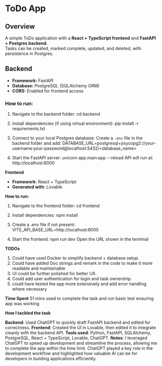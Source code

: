 # ToDo App

## Overview
A simple ToDo application with a **React + TypeScript frontend** and **FastAPI + Postgres backend**.  
Tasks can be created, marked complete, updated, and deleted, with persistence in Postgres.

## Backend
- **Framework:** FastAPI  
- **Database:** PostgreSQL (SQLAlchemy ORM)  
- **CORS:** Enabled for frontend access  

### How to run:
1. Navigate to the backend folder:
cd backend

2. Install dependencies (if using virtual environment):
pip install -r requirements.txt

3. Connect to your local Postgres database:
Create a `.env` file in the backend folder and add:
DATABASE_URL=postgresql+psycopg2://your-username:your-password@localhost:5432/<database_name>

4. Start the FastAPI server:
uvicorn app.main:app --reload
API will run at: http://localhost:8000

**Frontend**
- **Framework**: React + TypeScript
- **Generated with**: Lovable

**How to run:**
1. Navigate to the frontend folder:
cd frontend

2. Install dependencies:
npm install

3. Create a .env file if not present:
VITE_API_BASE_URL=http://localhost:8000

4. Start the frontend:
npm run dev
Open the URL shown in the terminal 

**TODOs**
1. Could have used Docker to simplify backend + database setup.
2. Could have added Doc strings and remark in the code to make it more readable and maintainable
3. UI could be further polished for better UX.
4. Could add user authentication for login and task ownership.
5. could have tested the app more extensively and add error handling where necessary


**Time Spent**
51 mins used to complete the task and run basic test ensuring app was working

**How I tackled the task**

**Backend**: Used ChatGPT to quickly draft FastAPI backend and edited for correctness.
**Frontend**: Created the UI in Lovable, then edited it to integrate cleanly with the backend API.
**Tools used**: Python, FastAPI, SQLAlchemy, PostgreSQL, React + TypeScript, Lovable, ChatGPT.
**Notes**: I leveraged ChatGPT to speed up development and streamline the process, allowing me to complete the app within the time limit. ChatGPT played a key role in the development workflow and highlighted how valuable AI can be for developers in building applications efficiently.
